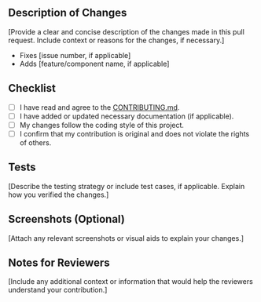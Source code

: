 ## Description of Changes

[Provide a clear and concise description of the changes made in this pull request. Include context or reasons for the changes, if necessary.]

- Fixes [issue number, if applicable]
- Adds [feature/component name, if applicable]

## Checklist

- [ ] I have read and agree to the [CONTRIBUTING.md](./CONTRIBUTING.md).
- [ ] I have added or updated necessary documentation (if applicable).
- [ ] My changes follow the coding style of this project.
- [ ] I confirm that my contribution is original and does not violate the rights of others.

## Tests

[Describe the testing strategy or include test cases, if applicable. Explain how you verified the changes.]

## Screenshots (Optional)

[Attach any relevant screenshots or visual aids to explain your changes.]

## Notes for Reviewers

[Include any additional context or information that would help the reviewers understand your contribution.]
